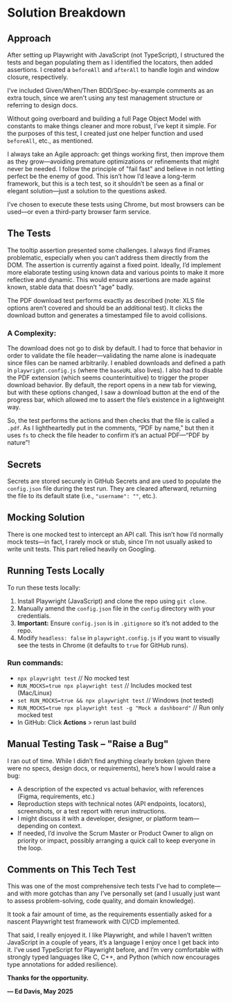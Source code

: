 # Solution Breakdown

## Approach
After setting up Playwright with JavaScript (not TypeScript), I structured the tests and began populating them as I identified the locators, then added assertions. I created a `beforeAll` and `afterAll` to handle login and window closure, respectively.

I’ve included Given/When/Then BDD/Spec-by-example comments as an extra touch, since we aren't using any test management structure or referring to design docs.

Without going overboard and building a full Page Object Model with constants to make things cleaner and more robust, I’ve kept it simple. For the purposes of this test, I created just one helper function and used `beforeAll`, etc., as mentioned.

I always take an Agile approach: get things working first, then improve them as they grow—avoiding premature optimizations or refinements that might never be needed. I follow the principle of "fail fast" and believe in not letting perfect be the enemy of good. This isn’t how I’d leave a long-term framework, but this is a tech test, so it shouldn’t be seen as a final or elegant solution—just a solution to the questions asked.

I’ve chosen to execute these tests using Chrome, but most browsers can be used—or even a third-party browser farm service.

## The Tests
The tooltip assertion presented some challenges. I always find iFrames problematic, especially when you can’t address them directly from the DOM. The assertion is currently against a fixed point. Ideally, I’d implement more elaborate testing using known data and various points to make it more reflective and dynamic. This would ensure assertions are made against known, stable data that doesn’t "age" badly.

The PDF download test performs exactly as described (note: XLS file options aren’t covered and should be an additional test). It clicks the download button and generates a timestamped file to avoid collisions.

### A Complexity:
The download does not go to disk by default. I had to force that behavior in order to validate the file header—validating the name alone is inadequate since files can be named arbitrarily. I enabled downloads and defined a path in `playwright.config.js` (where the `baseURL` also lives). I also had to disable the PDF extension (which seems counterintuitive) to trigger the proper download behavior. By default, the report opens in a new tab for viewing, but with these options changed, I saw a download button at the end of the progress bar, which allowed me to assert the file’s existence in a lightweight way.

So, the test performs the actions and then checks that the file is called a `.pdf`. As I lightheartedly put in the comments, “PDF by name,” but then it uses `fs` to check the file header to confirm it’s an actual PDF—“PDF by nature”!

## Secrets
Secrets are stored securely in GitHub Secrets and are used to populate the `config.json` file during the test run. They are cleared afterward, returning the file to its default state (i.e., `"username": ""`, etc.).

## Mocking Solution
There is one mocked test to intercept an API call. This isn’t how I’d normally mock tests—in fact, I rarely mock or stub, since I’m not usually asked to write unit tests. This part relied heavily on Googling.

## Running Tests Locally
To run these tests locally:

1. Install Playwright (JavaScript) and clone the repo using `git clone`.
2. Manually amend the `config.json` file in the `config` directory with your credentials.
3. **Important:** Ensure `config.json` is in `.gitignore` so it’s not added to the repo.
4. Modify `headless: false` in `playwright.config.js` if you want to visually see the tests in Chrome (it defaults to `true` for GitHub runs).

### Run commands:
- `npx playwright test` // No mocked test  
- `RUN_MOCKS=true npx playwright test` // Includes mocked test (Mac/Linux)  
- `set RUN_MOCKS=true && npx playwright test` // Windows (not tested)  
- `RUN_MOCKS=true npx playwright test -g "Mock a dashboard"` // Run only mocked test  
- In GitHub: Click **Actions** > rerun last build

## Manual Testing Task – "Raise a Bug"
I ran out of time. While I didn’t find anything clearly broken (given there were no specs, design docs, or requirements), here’s how I would raise a bug:

- A description of the expected vs actual behavior, with references (Figma, requirements, etc.)
- Reproduction steps with technical notes (API endpoints, locators), screenshots, or a test report with rerun instructions.
- I might discuss it with a developer, designer, or platform team—depending on context.
- If needed, I’d involve the Scrum Master or Product Owner to align on priority or impact, possibly arranging a quick call to keep everyone in the loop.

## Comments on This Tech Test
This was one of the most comprehensive tech tests I’ve had to complete—and with more gotchas than any I’ve personally set (and I usually just want to assess problem-solving, code quality, and domain knowledge).

It took a fair amount of time, as the requirements essentially asked for a nascent Playwright test framework with CI/CD implemented.

That said, I really enjoyed it. I like Playwright, and while I haven’t written JavaScript in a couple of years, it’s a language I enjoy once I get back into it. I’ve used TypeScript for Playwright before, and I’m very comfortable with strongly typed languages like C, C++, and Python (which now encourages type annotations for added resilience).

**Thanks for the opportunity.**

**— Ed Davis, May 2025**
